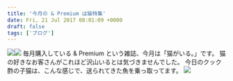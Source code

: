 ```yaml
---
title: '今月の & Premium は猫特集'
date: Fri, 21 Jul 2017 08:01:09 +0000
draft: false
tags: ['ブログ']
---
```


[![](//ws-fe.amazon-adsystem.com/widgets/q?_encoding=UTF8&ASIN=B073M293T3&Format=_SL160_&ID=AsinImage&MarketPlace=JP&ServiceVersion=20070822&WS=1&tag=kzmudn-22)](https://www.amazon.co.jp/Premium-%E3%82%A2%E3%83%B3%E3%83%89-%E3%83%97%E3%83%AC%E3%83%9F%E3%82%A2%E3%83%A0-2017%E5%B9%B4-%E7%8C%AB%E3%81%8C%E3%81%84%E3%82%8B/dp/B073M293T3/ref=as_li_ss_il?ie=UTF8&qid=1500622439&sr=8-1&keywords=premium&linkCode=li2&tag=kzmudn-22&linkId=fcdb51b76202ac3ee2fb8f86ca95da12)![](https://ir-jp.amazon-adsystem.com/e/ir?t=kzmudn-22&l=li2&o=9&a=B073M293T3) 毎月購入している & Premium という雑誌、今月は「猫がいる。」です。 猫の好きなお客さんがこれほど沢山いるとは気づきませんでした。 今日のクック酢の子猫は、こんな感じで、送られてきた魚を乗っ取ってます。 [![](/images/2017/07/DSC_0133-e1500623996752-576x1024.jpg)](/images/2017/07/DSC_0133-e1500623996752.jpg)